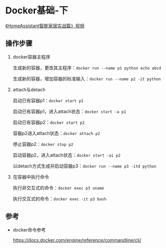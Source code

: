 # Docker基础-下

[《HomeAssistant智能家居实战篇》视频](https://study.163.com/course/courseLearn.htm?courseId=1006189053&share=2&shareId=400000000624093#/learn/video?lessonId=1279470907&courseId=1006189053)

## 操作步骤

1. docker容器主程序

    生成新的容器，更改其主程序：`docker run --name p1 python echo abcd`

    生成新的容器，增加容器的标准输入：`docker run --name p2 -it python`

2. attach与detach

    启动已有容器p1：`docker start p1`

    启动已有容器p1，进入attach状态：`docker start -a p1`

    启动已有容器p2：`docker start p2`

    容器p2进入attach状态：`docker attach p2`

    停止容器p2：`docker stop p2`

    启动容器p2，进入attach状态：`docker start -ai p2`

    以detach方式生成并启动容器p3：`docker run --name p3 -itd python`

3. 在容器中执行命令

    执行非交互式的命令：`docker exec p3 uname`

    执行交互式的命令：`docker exec -it p3 bash`

## 参考

- docker命令参考

    https://docs.docker.com/engine/reference/commandline/cli/
